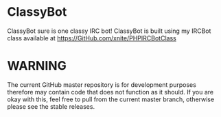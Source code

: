 ClassyBot
=========
ClassyBot sure is one classy IRC bot!
ClassyBot is built using my IRCBot class available at https://GitHub.com/xnite/PHPIRCBotClass

WARNING
=======
The current GitHub master repository is for development purposes therefore may contain code that does not function as it should.
If you are okay with this, feel free to pull from the current master branch, otherwise please see the stable releases.
